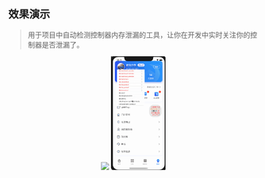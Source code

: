 ## 效果演示

> 用于项目中自动检测控制器内存泄漏的工具，让你在开发中实时关注你的控制器是否泄漏了。

<p align="center">
    <img  width="22%" src="Images/001.gif"/>
    <img  width="22%" src="Images/002.gif"/>
<p/>
